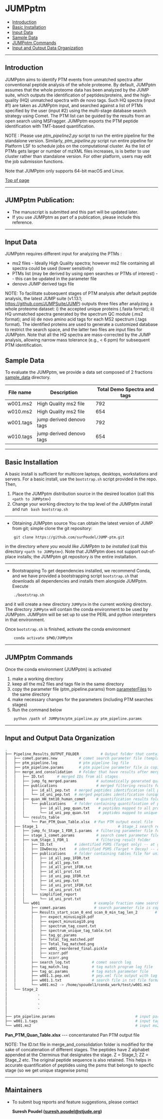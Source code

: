 # JUMPptm #

 * [Introduction](#introduction)
 * [Basic Installation](#basic-installation)
 * [Input Data](#input-data)
 * [Sample Data](#sample-data)
 * [JUMPptm Commands](#jumpptm-commands)
 * [Input and Output Data Organization ](#input-and-output-data-organization)

---

## Introduction ##

JUMPptm aims to identify PTM events from unmatched spectra after conventional peptide analysis of the whole proteome. By default, JUMPptm assumes that the whole proteome data has been analyzed by the JUMP suite, which outputs the identification of peptides/proteins, and the high-quality (HQ) unmatched spectra with de novo tags. Such HQ spectra (input #1) are taken as JUMPptm input, and searched against a list of PTMs specified by the user (input #2) using the multi-stage database search strategy using Comet. The PTM list can be guided by the results from an open search using MSFragger. JUMPptm exports the PTM peptide identification with TMT-based quantification.


NOTE : Please use *ptm_pipeline2.py* script to run the entire pipeline for the standalone version. Similarly, *ptm_pipeline.py* script run entire pipeline for Platform LSF to schedule jobs on the computational cluster. As the list of PTMs gets larger or number of mzXML files increases, is is better to use cluster rather than standalone version. For other platform, users may edit the job submission functions.

Note that JUMPptm only supports 64-bit macOS and Linux.



[Top of page](#JUMPptm)


----
## JUMPptm Publication:
  * The manuscript is submitted and this part will be updated later.
  * If you use JUMPptm as part of a publication, please include this reference.

---

## Input Data ##

JUMPptm requires different input for analyzing the PTMs :
 - ms2 files - Ideally High Quality spectra; however ms2 file containing all spectra could be used (lower sensitivity) 
 - PTMs list (may be derived by using open searches or PTMs of interest) -- this can be updated in the parameter file
 - denovo JUMP derived tags file 
 
 
NOTE: To facilitate subsequent stages of PTM analysis after default peptide analysis, the latest JUMP suite (v1.13.1; https://github.com/JUMPSuite/JUMP) outputs three files after analyzing a whole proteome dataset: i) the accepted unique proteins (.fasta format); ii) HQ unmatched spectra generated by the spectrum QC module (.ms2 format); and iii) de novo amino acid tags for each MS2 spectrum (.tags format). The identified proteins are used to generate a customized database to restrict the search space, and the latter two files are input files for JUMPptm. Note that all the HQ spectra are mass-corrected by the JUMP analysis, allowing narrow mass tolerance (e.g., < 6 ppm) for subsequent PTM identification.

## Sample Data ##
 To evaluate the JUMPptm, we provide a data set composed of 2 fractions [sample_data](./sample_data) directory.

| File name  | Description | Total Demo Spectra and tags |
| ------------- | ------------- | ------------- |
| w001.ms2 | High Quality ms2 file | 792 |
| w010.ms2 | High Quality ms2 file | 654 |
| w001.tags | jump derived denovo tags | 792 |
| w010.tags | jump derived denovo tags | 654 |

----

## Basic Installation ##
A basic install is sufficient for multicore laptops, desktops,
workstations and servers.  For a basic install, use the `bootstrap.sh`
script provided in the repo.  Then, 

1. Place the JUMPptm distribution source in the desired location (call
this `<path to JUMPptm>`)
2. Change your working directory to the top level of the JUMPptm install
and run ` bash bootstrap.sh`

----

  * Obtaining JUMPptm source 
You can obtain the latest version of JUMP from git; simple clone the
git repository:

```
    git clone https://github.com/surPoudel/JUMP-ptm.git
```

in the directory _where you would like JUMPptm to be installed_ (call this directory `<path to JUMPptm>`).  Note
that JUMPptm does not support out-of-place installs; the JUMPptm git
repository _is_ the entire installation.  

----

  * Bootstrapping 
To get dependencies installed, we recommend Conda, and we have
provided a bootstrapping script `bootstrap.sh` that downloads all
dependencies and installs them alongside JUMPptm.  Execute

```
    ./bootstrap.sh
```

and it will create a new directory `JUMPptm` in the current working
directory.  The directory `JUMPptm` will contain the conda
environment to be used by JUMPptm.  JUMPptm will be set up to use the PERL
and python interpreters in that environment.

Once `bootstrap.sh` is finished, activate the conda environment


```
    conda activate $PWD/JUMPptm
```


----

## JUMPptm Commands ##

Once the conda environment (JUMPptm) is activated
1. make a working directory
2. keep all the ms2 files and tags file in the same directory
3. copy the parameter file (ptm_pipeline.params) from [parameterFiles](./parameterFiles) to the same directory
4. make necessary changes for the parameters (including PTM searches stages)
5. Run the command below

```
    python /path of JUMPptm/ptm_pipeline.py ptm_pipeline.params
```

----

## Input and Output Data Organization ##

```bash
.
├── Pipeline_Results_OUTPUT_FOLDER          # Output folder that contains pipeline results (suffixed by Pipeline_Results_)
│   ├── comet.params.new          # comet search parameter file (template)
│   ├── ptm_pipeline.log          # ptm pipeline log file
│   ├── ptm_pipeline.params       # ptm pipeline parameter file is copied inside the results folder for record
│   ├── merge_and_consolidation   # Folder that have results after merging and consolidation of PSMS from each stages 
│   │   ├── ID.txt      # merged IDs from all stages
│   │   ├── jump_fq_merged.params         # automatically generated quantification parameter file
│   │   ├── publications                  # merged filtering results for peptide identification
│   │   │   ├── id_all_pep.txt  # merged peptides identification (all proteins)
│   │   │   └── id_uni_pep.txt  # merged peptides identification (unique proteins)
│   │   ├── quan_HH_tmt10_human_comet     # quantification results folder
│   │   │   └── publications    # folder containing quantification of peptides
│   │   │       ├── id_all_pep_quan.txt    # peptides mapped to all proteins
│   │   │       └── id_uni_pep_quan.txt    # peptides mapped to unique protein
│   │   └── results_table
│   │       └── Pan_PTM_Quan_Table.xlsx  # Pan PTM output excel file
│   ├── Stage_1                                     # Stage_1 search results based on parameter file description
│   │   ├── jump_fc_Stage_1_FDR_1.params  # filtering parameter file for stage 1
│   │   ├── stage_1_comet.params          # search comet parameter file (customized automatically by program based on parameter file)
│   │   ├── sum_Stage_1_FDR_1             # filtering result folder
│   │   │   ├── ID.txt          # identified PSMS (Target only) -- at given FDR 
│   │   │   ├── IDwDecoy.txt    # identified PSMS (Target + Decoy) -- at ven FDR
│   │   │   ├── publications    # folder containing tables file for unique peptide and all peptides
│   │   │   │   ├── id_all_pep_1FDR.txt
│   │   │   │   ├── id_all_pep.txt
│   │   │   │   ├── id_all_prot_1FDR.txt
│   │   │   │   ├── id_all_prot.txt
│   │   │   │   ├── id_uni_pep_1FDR.txt
│   │   │   │   ├── id_uni_pep.txt
│   │   │   │   ├── id_uni_prot_1FDR.txt
│   │   │   │   └── id_uni_prot.txt
│   │   │   └── simplified_report
│   │   │       └── id_uni_prot.txt
│   │   └── w001                         # example fraction name searched by the pipeline --  program makes separate folder for each fraction
│   │       ├── comet.params             # search parameter file is copied
│   │       ├── Results_start_scan_0_end_scan_0_min_tag_len_2        # folder containing tags matched intermediate files
│   │       │   ├── expect_minusLog10.pdf
│   │       │   ├── expect_minusLog10.png
│   │       │   ├── spectrum_tag_count.txt
│   │       │   ├── spectrum_unique_tag_table.txt
│   │       │   ├── tag_qc.params
│   │       │   ├── Total_Tag_matched.pdf
│   │       │   ├── Total_Tag_matched.png
│   │       │   ├── w001_reordered_final.pickle
│   │       │   ├── xcorr.pdf
│   │       │   └── xcorr.png
│   │       ├── search_log.txt          # comet search log
│   │       ├── tag_match.log           # tag match program log file
│   │       ├── tag_qc.params           # tag match parameter file
│   │       ├── w001.1.pep.xml          # pep.xml file output with tag match information
│   │       ├── w001.1.txt              # search file in txt file format
│   │       └── w001.ms2 -> /home/spoudel1/conda_work/test/w001.ms2        # input ms2 softlinked to search fraction folder
│   └── Stage_2
│              .
│              .
│              .
│              .
│
├── ptm_pipeline.params                                     # input parameter file
├── w001.1.tags                                             # input tag file
└── w001.ms2                                                # input ms2 file

```
**Pan_PTM_Quan_Table.xlsx** --- concentanated Pan PTM output file

NOTE: The ID.txt file in merge_and_consolidation folder is modified for the sake of concatenation of different stages. The peptides have Z alphabet appended at the Cterminus that designates the stage. Z = Stage_1; ZZ = Stage_2 etc. The original peptide sequence is also retained. This helps in accurate quantification of peptides using the psms that belongs to specfic stage (so we get unique stagewise psms)


----
Maintainers
----

* To submit bug reports and feature suggestions, please contact

  **Suresh Poudel (suresh.poudel@stjude.org)**

